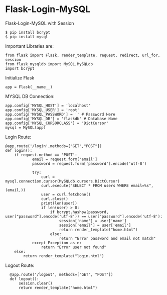 # Flask-Login-MySQL
Flask-Login-MySQL with Session
  
    $ pip install bcrypt
    $ pip install mysql

Important Libraries are:

    from flask import Flask, render_template, request, redirect, url_for, session
    from flask_mysqldb import MySQL,MySQLdb
    import bcrypt
    
Initialize Flask

    app = Flask(__name__)

MYSQL DB Connection: 

    app.config['MYSQL_HOST'] = 'localhost'
    app.config['MYSQL_USER'] = 'root'
    app.config['MYSQL_PASSWORD'] = '' # Password Here
    app.config['MYSQL_DB'] = 'flaskdb' # Database Name 
    app.config['MYSQL_CURSORCLASS'] = 'DictCursor'
    mysql = MySQL(app)

Login Route:
    
    @app.route('/login',methods=["GET","POST"])
    def login():
        if request.method == 'POST':
                email = request.form['email']
                password = request.form['password'].encode('utf-8')

                try:
                    curl = mysql.connection.cursor(MySQLdb.cursors.DictCursor)
                    curl.execute("SELECT * FROM users WHERE email=%s",(email,))
                    user = curl.fetchone()
                    curl.close()
                    print(len(user))
                    if len(user) > 0:
                        if bcrypt.hashpw(password, user["password"].encode('utf-8')) == user["password"].encode('utf-8'):
                            session['name'] = user['name']
                            session['email'] = user['email']
                            return render_template("home.html")
                        else:
                            return "Error password and email not match"
                except Exception as e:
                    return "Error user not found"
        else:
            return render_template("login.html")

Logout Route:

      @app.route('/logout', methods=["GET", "POST"])
      def logout():
          session.clear()
          return render_template("home.html")
